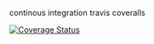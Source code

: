 continous integration 
travis
coveralls

[![Coverage Status](https://coveralls.io/repos/github/mickmed/ci/badge.svg?branch=master)](https://coveralls.io/github/mickmed/ci?branch=master)